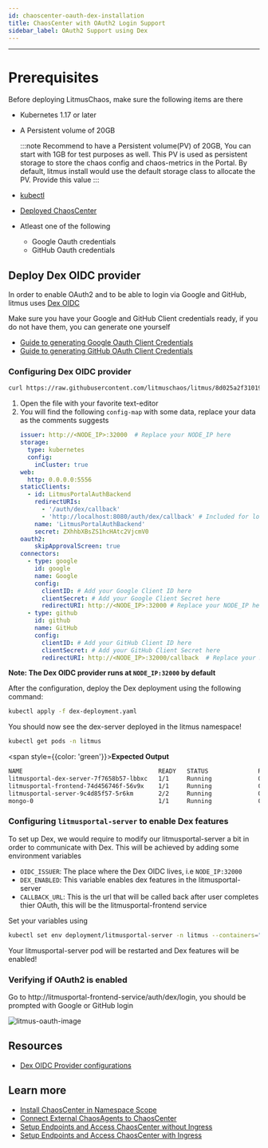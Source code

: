 ```yaml
---
id: chaoscenter-oauth-dex-installation
title: ChaosCenter with OAuth2 Login Support
sidebar_label: OAuth2 Support using Dex
---
```


---

# Prerequisites

Before deploying LitmusChaos, make sure the following items are there

- Kubernetes 1.17 or later

- A Persistent volume of 20GB

  :::note
  Recommend to have a Persistent volume(PV) of 20GB, You can start with 1GB for test purposes as well. This PV is used as persistent storage to store the chaos config and chaos-metrics in the Portal. By default, litmus install would use the default storage class to allocate the PV. Provide this value
  :::

- [kubectl](https://kubernetes.io/docs/tasks/tools/#kubectl)

- [Deployed ChaosCenter](../getting-started/installation.md)

- Atleast one of the following
    - Google Oauth credentials
    - GitHub Oauth credentials

## Deploy Dex OIDC provider

In order to enable OAuth2 and to be able to login via Google and GitHub, litmus uses [Dex OIDC](https://dexidp.io/)

Make sure you have your Google and GitHub Client credentials ready, if you do not have them, you can generate one yourself

- [Guide to generating Google Oauth Client Credentials](https://support.google.com/cloud/answer/6158849?hl=en#zippy=)
- [Guide to generating GitHub OAuth Client Credentials](https://docs.github.com/en/developers/apps/building-oauth-apps/creating-an-oauth-app)


### Configuring Dex OIDC provider


```bash
curl https://raw.githubusercontent.com/litmuschaos/litmus/8d025a2f3101990a1acc002612fbe7281dcbfb4d/litmus-portal/dex-server/dex-deployment.yaml --output dex-deployment.yaml
```

1. Open the file with your favorite text-editor
2. You will find the following `config-map` with some data, replace your data as the comments suggests
    ```yaml
    issuer: http://<NODE_IP>:32000  # Replace your NODE_IP here
    storage:
      type: kubernetes
      config:
        inCluster: true
    web:
      http: 0.0.0.0:5556
    staticClients:
      - id: LitmusPortalAuthBackend
        redirectURIs:
          - '/auth/dex/callback'
          - 'http://localhost:8080/auth/dex/callback' # Included for local testing purposes
        name: 'LitmusPortalAuthBackend'
        secret: ZXhhbXBsZS1hcHAtc2VjcmV0
    oauth2:
        skipApprovalScreen: true
    connectors:
      - type: google
        id: google
        name: Google
        config:
          clientID: # Add your Google Client ID here
          clientSecret: # Add your Google Client Secret here
          redirectURI: http://<NODE_IP>:32000 # Replace your NODE_IP here
      - type: github
        id: github
        name: GitHub
        config:
          clientID: # Add your GitHub Client ID here
          clientSecret: # Add your GitHub Client Secret here
          redirectURI: http://<NODE_IP>:32000/callback  # Replace your NODE_IP here
    ```

**Note: The Dex OIDC provider runs at `NODE_IP:32000` by default**

After the configuration, deploy the Dex deployment using the following command:

```bash
kubectl apply -f dex-deployment.yaml
```

You should now see the dex-server deployed in the litmus namespace!

```bash
kubectl get pods -n litmus
```

<span style={{color: 'green'}}><b>Expected Output</b></span>

```bash
NAME                                      READY   STATUS              RESTARTS   AGE
litmusportal-dex-server-7f7658b57-lbbxc   1/1     Running             0          107s
litmusportal-frontend-74d456746f-56v9x    1/1     Running             0          5m57s
litmusportal-server-9c4d85f57-5r6km       2/2     Running             0          5m57s
mongo-0                                   1/1     Running             0          5m57s
```


### Configuring `litmusportal-server` to enable Dex features

To set up Dex, we would require to modify our litmusportal-server a bit in order to communicate with Dex. This will be achieved by adding some environment variables

- `OIDC_ISSUER`: The place where the Dex OIDC lives, i.e `NODE_IP:32000`
- `DEX_ENABLED`: This variable enables dex features in the litmusportal-server
- `CALLBACK_URL`: This is the url that will be called back after user completes thier OAuth, this will be the litmusportal-frontend service

Set your variables using 

```bash
kubectl set env deployment/litmusportal-server -n litmus --containers="auth-server" DEX_SERVER="true", OIDC_ISSUER=<REPLACE_NODE_IP>:32000, CALLBACK_URL=<REPLACE_litmusportal_frontend_Service>
```
Your litmusportal-server pod will be restarted and Dex features will be enabled!

### Verifying if OAuth2 is enabled

Go to http://litmusportal-frontend-service/auth/dex/login, you should be prompted with Google or GitHub login

![litmus-oauth-image](https://user-images.githubusercontent.com/31009634/135559389-c8cdf53c-76cf-4f9d-acaa-99014540f9cf.png)



## Resources

- [Dex OIDC Provider configurations](https://dexidp.io/docs/)

## Learn more

- [Install ChaosCenter in Namespace Scope](../user-guides/chaoscenter-namespace-scope-installation.md)
- [Connect External ChaosAgents to ChaosCenter](../user-guides/chaosagents-installation.md)
- [Setup Endpoints and Access ChaosCenter without Ingress](../user-guides/setup-without-ingress.md)
- [Setup Endpoints and Access ChaosCenter with Ingress](../user-guides/setup-with-ingress.md)


